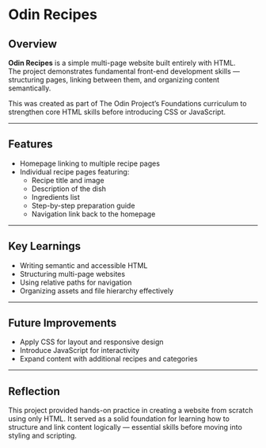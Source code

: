 # Odin Recipes

## Overview
**Odin Recipes** is a simple multi-page website built entirely with HTML.  
The project demonstrates fundamental front-end development skills — structuring pages, linking between them, and organizing content semantically.  

This was created as part of The Odin Project’s Foundations curriculum to strengthen core HTML skills before introducing CSS or JavaScript.

---

## Features
- Homepage linking to multiple recipe pages  
- Individual recipe pages featuring:
  - Recipe title and image  
  - Description of the dish  
  - Ingredients list  
  - Step-by-step preparation guide  
  - Navigation link back to the homepage  

---

## Key Learnings
- Writing semantic and accessible HTML  
- Structuring multi-page websites  
- Using relative paths for navigation  
- Organizing assets and file hierarchy effectively  

---

## Future Improvements
- Apply CSS for layout and responsive design  
- Introduce JavaScript for interactivity  
- Expand content with additional recipes and categories  

---

## Reflection
This project provided hands-on practice in creating a website from scratch using only HTML. It served as a solid foundation for learning how to structure and link content logically — essential skills before moving into styling and scripting.
